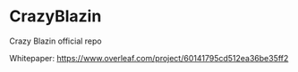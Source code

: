 # CrazyBlazin
Crazy Blazin official repo


Whitepaper:
https://www.overleaf.com/project/60141795cd512ea36be35ff2
